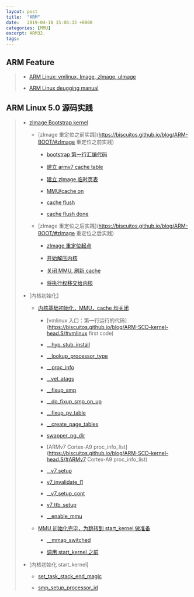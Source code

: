 ```yaml
---
layout: post
title:  "ARM"
date:   2019-04-18 15:06:33 +0800
categories: [MMU]
excerpt: ARM32.
tags:
---
```


## <span id="ARM Boot">ARM Feature</span>

> - [ARM Linux: vmlinux, Image, zImage, uImage](https://biscuitos.github.io/blog/ARM-Kernel-Image/)
>
> - [ARM Linux deugging manual](https://biscuitos.github.io/blog/BOOTASM-debuggingTools/)

## ARM Linux 5.0 源码实践

> - [zImage Bootstrap kernel](https://biscuitos.github.io/blog/ARM-BOOT/)
>
>   - [zImage 重定位之前实践](https://biscuitos.github.io/blog/ARM-BOOT/#zImage 重定位之前实践)
>
>     - [bootstrap 第一行汇编代码](https://biscuitos.github.io/blog/ARM-BOOT/#v0.0.1)
>
>     - [建立 armv7 cache table](https://biscuitos.github.io/blog/ARM-BOOT/#v0.0.2)
>
>     - [建立 zImage 临时页表](https://biscuitos.github.io/blog/ARM-BOOT/#v0.0.3)
>
>     - [MMU/cache on](https://biscuitos.github.io/blog/ARM-BOOT/#v0.0.4)
>
>     - [cache flush](https://biscuitos.github.io/blog/ARM-BOOT/#v0.0.5)
>
>     - [cache flush done](https://biscuitos.github.io/blog/ARM-BOOT/#v0.0.6)
>
>   - [zImage 重定位之后实践](https://biscuitos.github.io/blog/ARM-BOOT/#zImage 重定位之后实践)
>
>     - [zImage 重定位起点](https://biscuitos.github.io/blog/ARM-BOOT/#v0.0.7)
>
>     - [开始解压内核](https://biscuitos.github.io/blog/ARM-BOOT/#v0.0.8)
>
>     - [关闭 MMU, 刷新 cache](https://biscuitos.github.io/blog/ARM-BOOT/#v0.0.9)
>
>     - [将执行权移交给内核](https://biscuitos.github.io/blog/ARM-BOOT/#v0.1.0)
>
> - [内核初始化]
>
>   - [内核基础初始化，MMU，cache 均关闭]()
>
>     - [vmlinux 入口：第一行运行的代码](https://biscuitos.github.io/blog/ARM-SCD-kernel-head.S/#vmlinux first code)
>
>     - [__hyp_stub_install](https://biscuitos.github.io/blog/ARM-SCD-kernel-head.S/#__hyp_stub_install)
>
>     - [__lookup_processor_type](https://biscuitos.github.io/blog/ARM-SCD-kernel-head.S/#__lookup_processor_type)
>
>     - [__proc_info](https://biscuitos.github.io/blog/ARM-SCD-kernel-head.S/#__proc_info)
>
>     - [__vet_atags](https://biscuitos.github.io/blog/ARM-SCD-kernel-head.S/#__vet_atags)
>
>     - [__fixup_smp](https://biscuitos.github.io/blog/ARM-SCD-kernel-head.S/#__fixup_smp)
>
>     - [__do_fixup_smp_on_up](https://biscuitos.github.io/blog/ARM-SCD-kernel-head.S/#__do_fixup_smp_on_up)
>
>     - [__fixup_pv_table](https://biscuitos.github.io/blog/ARM-SCD-kernel-head.S/#__fixup_pv_table)
>
>     - [__create_page_tables](https://biscuitos.github.io/blog/ARM-SCD-kernel-head.S/#__create_page_tables)
>
>     - [swapper_pg_dir](https://biscuitos.github.io/blog/ARM-SCD-kernel-head.S/#swapper_pg_dir)
>
>     - [ARMv7 Cortex-A9 proc_info_list](https://biscuitos.github.io/blog/ARM-SCD-kernel-head.S/#ARMv7 Cortex-A9 proc_info_list)
>
>     - [__v7_setup](https://biscuitos.github.io/blog/ARM-SCD-kernel-head.S/#__v7_setup)
>
>     - [v7_invalidate_l1](https://biscuitos.github.io/blog/ARM-SCD-kernel-head.S/#v7_invalidate_l1)
>
>     - [__v7_setup_cont](https://biscuitos.github.io/blog/ARM-SCD-kernel-head.S/#__v7_setup_cont)
>
>     - [v7_ttb_setup](https://biscuitos.github.io/blog/ARM-SCD-kernel-head.S/#v7_ttb_setup)
>
>     - [__enable_mmu](https://biscuitos.github.io/blog/ARM-SCD-kernel-head.S/#__enable_mmu)
>
>   - [MMU 初始化完毕，为跳转到 start_kernel 做准备]()
>
>     - [__mmap_switched](https://biscuitos.github.io/blog/ARM-SCD-kernel-head.S/#__mmap_switched)
>
>     - [调用 start_kernel 之前](https://biscuitos.github.io/blog/ARM-SCD-kernel-head.S/#start_kernel_last)
>
> - [内核初始化 start_kernel]
>
>   - [set_task_stack_end_magic](https://biscuitos.github.io/blog/ARM-SCD-start_kernel.S/#set_task_stack_end_magic)
>
>   - [smp_setup_processor_id](https://biscuitos.github.io/blog/ARM-SCD-start_kernel.S/#smp_setup_processor_id)
>
>
